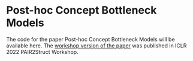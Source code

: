 # Post-hoc Concept Bottleneck Models
The code for the paper Post-hoc Concept Bottleneck Models will be available here. 
The [workshop version of the paper](https://openreview.net/forum?id=HAMeOIRD_g9) was published in ICLR 2022 PAIR2Struct Workshop.
